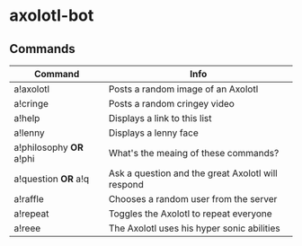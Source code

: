 # axolotl-bot

## Commands

| Command  | Info |
| ------------- | ------------- |
| a!axolotl  | Posts a random image of an Axolotl |
| a!cringe  | Posts a random cringey video |
| a!help  | Displays a link to this list |
| a!lenny | Displays a lenny face |
| a!philosophy **OR** a!phi | What's the meaing of these commands? |
| a!question **OR** a!q | Ask a question and the great Axolotl will respond |
| a!raffle | Chooses a random user from the server |
| a!repeat | Toggles the Axolotl to repeat everyone |
| a!reee | The Axolotl uses his hyper sonic abilities |

